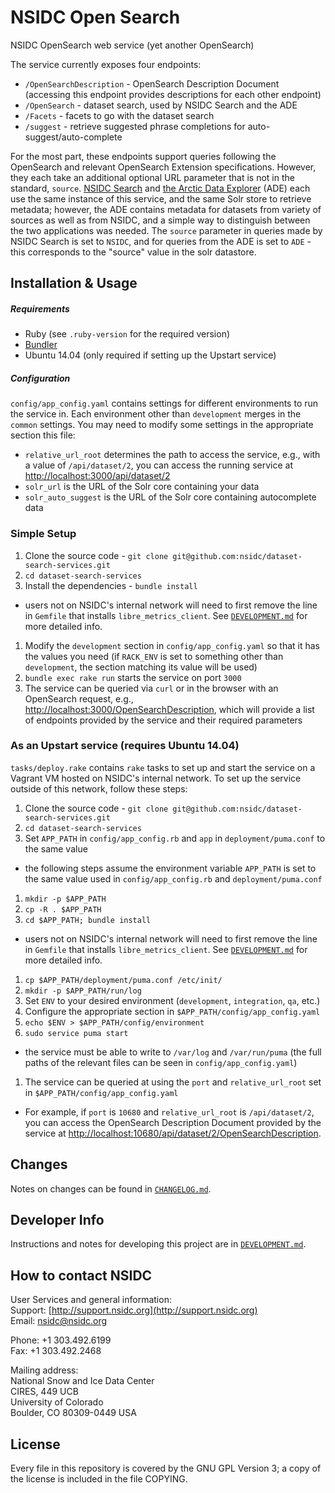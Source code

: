 # NSIDC Open Search

NSIDC OpenSearch web service (yet another OpenSearch)

The service currently exposes four endpoints:

* `/OpenSearchDescription` - OpenSearch Description Document (accessing this
  endpoint provides descriptions for each other endpoint)
* `/OpenSearch` - dataset search, used by NSIDC Search and the ADE
* `/Facets` - facets to go with the dataset search
* `/suggest` - retrieve suggested phrase completions for auto-suggest/auto-complete

For the most part, these endpoints support queries following the OpenSearch and
relevant OpenSearch Extension specifications. However, they each take an
additional optional URL parameter that is not in the standard,
`source`. [NSIDC Search](https://nsidc.org/data/search/) and
[the Arctic Data Explorer](https://nsidc.org/acadis/search/) (ADE) each use the
same instance of this service, and the same Solr store to retrieve metadata;
however, the ADE contains metadata for datasets from variety of sources as well
as from NSIDC, and a simple way to distinguish between the two applications was
needed. The `source` parameter in queries made by NSIDC Search is set to
`NSIDC`, and for queries from the ADE is set to `ADE` - this corresponds to the 
"source" value in the solr datastore. 

## Installation & Usage

##### Requirements

  * Ruby (see `.ruby-version` for the required version)
  * [Bundler](http://bundler.io/)
  * Ubuntu 14.04 (only required if setting up the Upstart service)

##### Configuration

`config/app_config.yaml` contains settings for different environments to run the
service in. Each environment other than `development` merges in the `common`
settings. You may need to modify some settings in the appropriate section this
file:

* `relative_url_root` determines the path to access the service, e.g., with a
  value of `/api/dataset/2`, you can access the running service at
  [http://localhost:3000/api/dataset/2](http://localhost:3000/api/dataset/2)
* `solr_url` is the URL of the Solr core containing your data
* `solr_auto_suggest` is the URL of the Solr core containing autocomplete data

### Simple Setup

1. Clone the source code - `git clone git@github.com:nsidc/dataset-search-services.git`
1. `cd dataset-search-services`
1. Install the dependencies - `bundle install`
  * users not on NSIDC's internal network will need to first remove the line in
    `Gemfile` that installs `libre_metrics_client`. See
    [`DEVELOPMENT.md`](https://github.com/nsidc/dataset-search-services/blob/master/DEVELOPMENT.md)
    for more detailed info.
1. Modify the `development` section in `config/app_config.yaml` so that it has
   the values you need (if `RACK_ENV` is set to something other than
   `development`, the section matching its value will be used)
1. `bundle exec rake run` starts the service on port `3000`
1. The service can be queried via `curl` or in the browser with an OpenSearch
   request, e.g.,
   [http://localhost:3000/OpenSearchDescription](http://localhost:3000/OpenSearchDescription),
   which will provide a list of endpoints provided by the service and their
   required parameters

### As an Upstart service (requires Ubuntu 14.04)

`tasks/deploy.rake` contains `rake` tasks to set up and start the service on a
Vagrant VM hosted on NSIDC's internal network. To set up the service outside of
this network, follow these steps:

1. Clone the source code - `git clone git@github.com:nsidc/dataset-search-services.git`
1. `cd dataset-search-services`
1. Set `APP_PATH` in `config/app_config.rb` and `app` in `deployment/puma.conf`
   to the same value
  * the following steps assume the environment variable `APP_PATH` is set to the
    same value used in `config/app_config.rb` and `deployment/puma.conf`
1. `mkdir -p $APP_PATH`
1. `cp -R . $APP_PATH`
1. `cd $APP_PATH; bundle install`
  * users not on NSIDC's internal network will need to first remove the line in
    `Gemfile` that installs `libre_metrics_client`. See
    [`DEVELOPMENT.md`](https://github.com/nsidc/dataset-search-services/blob/master/DEVELOPMENT.md)
    for more detailed info.
1. `cp $APP_PATH/deployment/puma.conf /etc/init/`
1. `mkdir -p $APP_PATH/run/log`
1. Set `ENV` to your desired environment (`development`, `integration`, `qa`,
   etc.)
1. Configure the appropriate section in `$APP_PATH/config/app_config.yaml`
1. `echo $ENV > $APP_PATH/config/environment`
1. `sudo service puma start`
  * the service must be able to write to `/var/log` and `/var/run/puma` (the
    full paths of the relevant files can be seen in `config/app_config.yaml`)
1. The service can be queried at using the `port` and `relative_url_root` set in
  `$APP_PATH/config/app_config.yaml`
  * For example, if `port` is `10680` and `relative_url_root` is
   `/api/dataset/2`, you can access the OpenSearch Description Document provided
   by the service at
   [http://localhost:10680/api/dataset/2/OpenSearchDescription](http://localhost:10680/api/dataset/2/OpenSearchDescription).

## Changes

Notes on changes can be found in
[`CHANGELOG.md`](https://github.com/nsidc/dataset-search-services/blob/master/CHANGELOG.md).

## Developer Info

Instructions and notes for developing this project are in
[`DEVELOPMENT.md`](https://github.com/nsidc/dataset-search-services/blob/master/DEVELOPMENT.md).

## How to contact NSIDC

User Services and general information:  
Support: [http://support.nsidc.org](http://support.nsidc.org)  
Email: nsidc@nsidc.org  

Phone: +1 303.492.6199  
Fax: +1 303.492.2468  

Mailing address:  
National Snow and Ice Data Center  
CIRES, 449 UCB  
University of Colorado  
Boulder, CO 80309-0449 USA

## License

Every file in this repository is covered by the GNU GPL Version 3; a copy of the
license is included in the file COPYING.
